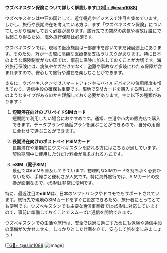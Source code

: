 **ウズベキスタン保険について詳しく解説します[[TG💪+ @esim1088](https://t.me/s/esim1088)]**

ウズベキスタンは中亚の国として、近年観光やビジネスで注目を集めています。しかし、旅行や長期滞在を考えている方は、まず「ウズベキスタン保険」についてしっかり理解しておく必要があります。旅行先での突然の病気や事故は誰にでも起こり得るため、海外旅行保険は必須です。

ウズベキスタンでは、現地の医療施設は一部都市を除いてまだ発展途上にあります。そのため、万が一の際に高額な医療費を支払うリスクがあります。特に日本のような保険制度がない国では、事前に保険に加入しておくことが大切です。海外旅行保険には、病気やケガだけでなく、盗難や事故など多岐にわたる保障が含まれますので、安心して旅行や滞在を楽しむことができます。

さらに、ウズベキスタンではスマートフォンやモバイルデバイスの使用頻度も増えており、通信手段の確保も重要です。現地でSIMカードを購入する際には、どのようなタイプがあるのかを理解しておく必要があります。主に以下の種類があります：

1. **短期滞在向けのプリペイドSIMカード**  
   短期間で利用したい場合におすすめです。通常、空港や市内の販売店で購入できます。データプランや通話プランを選ぶことができるので、自分の用途に合わせて選ぶことができます。

2. **長期滞在向けのポストペイドSIMカード**  
   長期滞在や定期的にウズベキスタンを訪れる方にはこちらが適しています。契約期間中に使用した分だけ料金が請求される方式です。

3. **eSIM（電子SIM）**  
   最近ではeSIMも普及してきています。物理的なSIMカードを持ち歩く必要がないため、手軽さと便利さが人気です。特に海外旅行では、SIMカードの交換が面倒なので、eSIMは非常に便利です。

特に、最近注目の**eSIM**は、日本のソフトバンクやドコモでもサポートされています。旅行先で現地のSIMカードをすぐに設定できるため、旅行者にとってとても便利です。ウズベキスタンでも主要な通信事業者ではeSIMに対応していますので、事前に準備しておくことでスムーズに通信を開始できます。

ウズベキスタンでの生活や旅行は、安全で快適に過ごすためにも保険や通信手段の準備が欠かせません。しっかりとした計画を立て、安心して旅を楽しみましょう！

[[TG💪+ @esim1088](https://t.me/s/esim1088) ![Image](https://i.postimg.cc/Y0z9fWf4/image.png)]